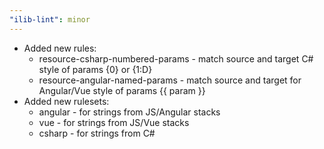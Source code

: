 ```yaml
---
"ilib-lint": minor
---
```


- Added new rules:
  - resource-csharp-numbered-params - match source and target C# style of params {0} or {1:D}
  - resource-angular-named-params - match source and target for Angular/Vue style of params {{ param }}
- Added new rulesets:
  - angular - for strings from JS/Angular stacks
  - vue - for strings from JS/Vue stacks
  - csharp - for strings from C#
